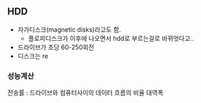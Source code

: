 
## HDD
- 자가디스크(magnetic disks)라고도 함.
	- 플로피디스크가 이후에 나오면서 hdd로 부르는걸로 바뀌엇다고..
- 드라이브가 초당 60-250회전
- 디스크는 re

### 성능계산
전송률 : 드라이브와 컴퓨터사이의 데이터 흐름의 비율
대역폭